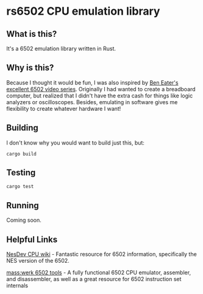 # rs6502 CPU emulation library
## What is this?
It's a 6502 emulation library written in Rust.
## Why is this?
Because I thought it would be fun, I was also inspired by [Ben Eater's excellent 6502 video series](https://eater.net/6502). Originally I had wanted to create a breadboard computer, but realized that I didn't have the extra cash for things like logic analyzers or oscilloscopes. Besides, emulating in software gives me flexibility to create whatever hardware I want!
## Building
I don't know why you would want to build just this, but:

    cargo build

## Testing

    cargo test

## Running
Coming soon.

## Helpful Links
[NesDev CPU wiki](https://www.nesdev.org/wiki/CPU) - Fantastic resource for 6502 information, specifically the NES version of the 6502.

[mass:werk 6502 tools](https://www.masswerk.at/6502/) - A fully functional 6502 CPU emulator, assembler, and disassembler, as well as a great resource for 6502 instruction set internals